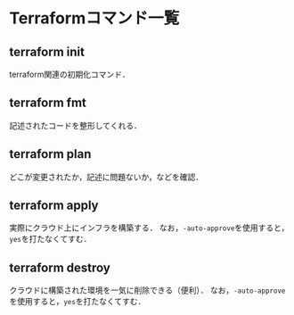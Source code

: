 # Terraformコマンド一覧
## terraform init
terraform関連の初期化コマンド．

## terraform fmt
記述されたコードを整形してくれる．

## terraform plan
どこが変更されたか，記述に問題ないか，などを確認．

## terraform apply
実際にクラウド上にインフラを構築する．
なお，`-auto-approve`を使用すると，`yes`を打たなくてすむ．

## terraform destroy
クラウドに構築された環境を一気に削除できる（便利）．
なお，`-auto-approve`を使用すると，`yes`を打たなくてすむ．

